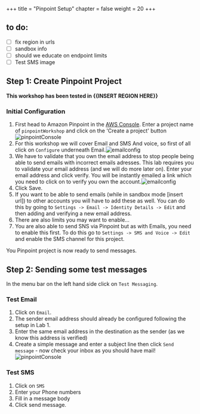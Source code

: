 +++
title = "Pinpoint Setup"
chapter = false
weight = 20
+++

## to do:
- [ ] fix region in urls
- [ ] sandbox info
- [ ] should we educate on endpoint limits
- [ ] Test SMS image

## Step 1: Create Pinpoint Project

**This workshop has been tested in {{INSERT REGION HERE}}**

### Initial Configuration

1. First head to Amazon Pinpoint in the [AWS Console](https://us-west-2.console.aws.amazon.com/pinpoint/home?region=us-west-2#/apps). Enter a project name of `pinpointWorkshop` and click on the 'Create a project' button ![pinpointConsole](/images/pinpoint-get-started.png) 
2. For this workshop we will cover Email and SMS And voice, so first of all click on `Configure` underneath  Email.![emailconfig](/images/pinpoint-created-project.png) 
3. We have to validate that you own the email address to stop people being able to send emails with incorrect emails adresses. This lab requires you to validate your email address (and we will do more later on). Enter your email address and click verify. You will be instantly emailed a link which you need to click on to verify you own the account.![emailconfig](/images/validate-email.png)
4. Click Save.
5. If you want to be able to send emails (while in sandbox mode [insert url]) to other accounts you will have to add these as well. You can do this by going to `Settings -> Email -> Identity Details -> Edit` and then adding and verifying a new email address.
6. There are also limits you may want to enable...
7. You are also able to send SNS via Pinpoint but as with Emails, you need to enable this first. To do this go to  `Settings -> SMS and Voice -> Edit` and enable the SMS channel for this project.

You Pinpoint project is now ready to send messages.

## Step 2: Sending some test messages


In the menu bar on the left hand side click on `Test Messaging`.

### Test Email

1. Click on `Email`.
2. The sender email address should already be configured following the setup in Lab 1.
3. Enter the same email address in the destination as the sender (as we know this address is verified)
4. Create a simple message and enter a subject line then click `Send message` - now check your inbox as you should have mail!![pinpointConsole](/images/message-template.png)

### Test SMS

1. Click on `SMS`
2. Enter your Phone numbers
3. Fill in a message body
4. Click send message.


